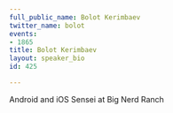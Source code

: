 ```yaml
---
full_public_name: Bolot Kerimbaev
twitter_name: bolot
events:
- 1865
title: Bolot Kerimbaev
layout: speaker_bio
id: 425

---
```

Android and iOS Sensei at Big Nerd Ranch